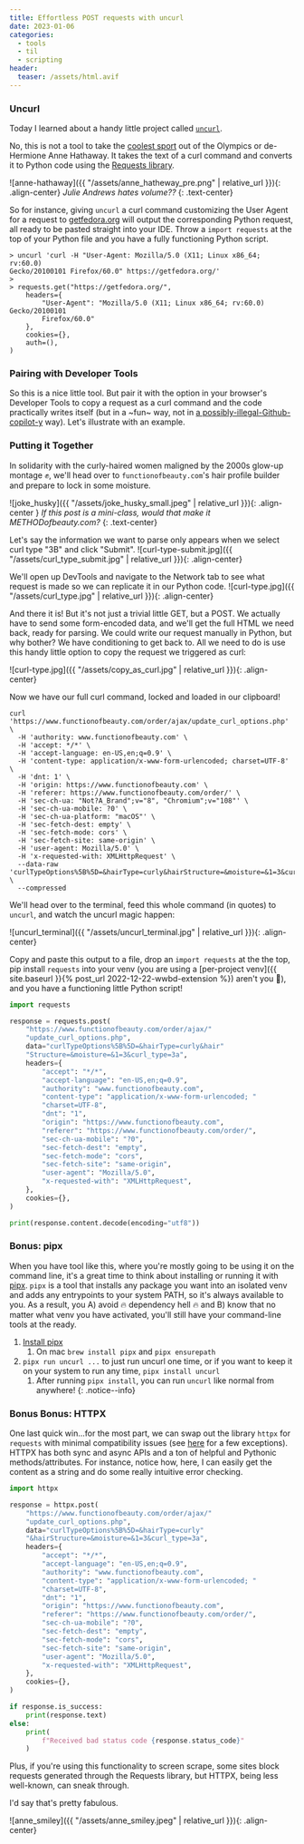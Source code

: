 ```yaml
---
title: Effortless POST requests with uncurl
date: 2023-01-06
categories:
  - tools
  - til
  - scripting
header:
  teaser: /assets/html.avif
---
```


### Uncurl

Today I learned about a handy little project called [`uncurl`](https://github.com/spulec/uncurl).
<!-- excerpt-end -->

 No, this is not a tool to take the [coolest sport](https://olympics.com/en/video/edin-makes-a-curling-spin-o-rama-in-sweden-s-last-shot) out of the Olympics or de-Hermione Anne Hathaway. It takes the text of a curl command and converts it to Python code using the [Requests library](https://requests.readthedocs.io/en/latest/).

![anne-hathaway]({{ "/assets/anne_hatheway_pre.png" | relative_url }}){: .align-center}
*Julie Andrews hates volume??*
{: .text-center}

So for instance, giving `uncurl` a curl command customizing the User Agent for a request to [getfedora.org](getfedora.org) will output the corresponding Python request, all ready to be pasted straight into your IDE. Throw a `import requests` at the top of your Python file and you have a fully functioning Python script.

```shell
> uncurl 'curl -H "User-Agent: Mozilla/5.0 (X11; Linux x86_64; rv:60.0)
Gecko/20100101 Firefox/60.0" https://getfedora.org/'
>
> requests.get("https://getfedora.org/",
    headers={
        "User-Agent": "Mozilla/5.0 (X11; Linux x86_64; rv:60.0) Gecko/20100101
        Firefox/60.0"
    },
    cookies={},
    auth=(),
)
```

### Pairing with Developer Tools

So this is a nice little tool. But pair it with the option in your browser's Developer Tools to copy a request as a curl command and the code practically writes itself (but in a ~fun~ way, not in [a possibly-illegal-Github-copilot-y](https://www.infoq.com/news/2022/11/lawsuit-github-copilot/#:~:text=A%20class%2Daction%20lawsuit%20has,the%20world%20of%20artificial%20intelligence.) way). Let's illustrate with an example.

### Putting it Together

In solidarity with the curly-haired women maligned by the 2000s glow-up montage ✊, we'll head over to `functionofbeauty.com`'s hair profile builder and prepare to lock in some moisture.

![joke_husky]({{ "/assets/joke_husky_small.jpeg" | relative_url }}){: .align-center }
*If this post is a mini-class, would that make it METHODofbeauty.com?*
{: .text-center}

Let's say the information we want to parse only appears when we select curl type "3B" and click "Submit".
![curl-type-submit.jpg]({{ "/assets/curl_type_submit.jpg" | relative_url }}){: .align-center}

We'll open up DevTools and navigate to the Network tab to see what request is made so we can replicate it in our Python code.
![curl-type.jpg]({{ "/assets/curl_type.jpg" | relative_url }}){: .align-center}

And there it is! But it's not just a trivial little GET, but a POST. We actually have to send some form-encoded data, and we'll get the full HTML we need back, ready for parsing. We could write our request manually in Python, but why bother? We have conditioning to get back to. All we need to do is use this handy little option to copy the request we triggered as curl:

![curl-type.jpg]({{ "/assets/copy_as_curl.jpg" | relative_url }}){: .align-center}

Now we have our full curl command, locked and loaded in our clipboard!

```shell
curl 'https://www.functionofbeauty.com/order/ajax/update_curl_options.php' \
  -H 'authority: www.functionofbeauty.com' \
  -H 'accept: */*' \
  -H 'accept-language: en-US,en;q=0.9' \
  -H 'content-type: application/x-www-form-urlencoded; charset=UTF-8' \
  -H 'dnt: 1' \
  -H 'origin: https://www.functionofbeauty.com' \
  -H 'referer: https://www.functionofbeauty.com/order/' \
  -H 'sec-ch-ua: "Not?A_Brand";v="8", "Chromium";v="108"' \
  -H 'sec-ch-ua-mobile: ?0' \
  -H 'sec-ch-ua-platform: "macOS"' \
  -H 'sec-fetch-dest: empty' \
  -H 'sec-fetch-mode: cors' \
  -H 'sec-fetch-site: same-origin' \
  -H 'user-agent: Mozilla/5.0' \
  -H 'x-requested-with: XMLHttpRequest' \
  --data-raw 'curlTypeOptions%5B%5D=&hairType=curly&hairStructure=&moisture=&1=3&curl_type=3a' \
  --compressed
```

We'll head over to the terminal, feed this whole command (in quotes) to `uncurl`, and watch the uncurl magic happen:

![uncurl_terminal]({{ "/assets/uncurl_terminal.jpg" | relative_url }}){: .align-center}

Copy and paste this output to a file, drop an `import requests` at the the top, pip install `requests` into your venv (you are using a [per-project venv]({{ site.baseurl }}{% post_url 2022-12-22-wwbd-extension %}) aren't you 👀), and you have a functioning little Python script!

```python
import requests

response = requests.post(
    "https://www.functionofbeauty.com/order/ajax/"
    "update_curl_options.php",
    data="curlTypeOptions%5B%5D=&hairType=curly&hair"
    "Structure=&moisture=&1=3&curl_type=3a",
    headers={
        "accept": "*/*",
        "accept-language": "en-US,en;q=0.9",
        "authority": "www.functionofbeauty.com",
        "content-type": "application/x-www-form-urlencoded; "
        "charset=UTF-8",
        "dnt": "1",
        "origin": "https://www.functionofbeauty.com",
        "referer": "https://www.functionofbeauty.com/order/",
        "sec-ch-ua-mobile": "?0",
        "sec-fetch-dest": "empty",
        "sec-fetch-mode": "cors",
        "sec-fetch-site": "same-origin",
        "user-agent": "Mozilla/5.0",
        "x-requested-with": "XMLHttpRequest",
    },
    cookies={},
)

print(response.content.decode(encoding="utf8"))
```

### Bonus: pipx

When you have tool like this, where you're mostly going to be using it on the command line, it's a great time to think about installing or running it with [pipx](https://pypa.github.io/pipx/). `pipx` is a tool that installs any package you want into an isolated venv and adds any entrypoints to your system PATH, so it's always available to you. As a result, you A) avoid 🔥 dependency hell 🔥 and B) know that no matter what venv you have activated, you'll still have your command-line tools at the ready.

1. [Install pipx](https://pypa.github.io/pipx/installation/)
    1. On mac `brew install pipx` and `pipx ensurepath`
1. `pipx run uncurl ...` to just run uncurl one time, or if you want to keep it on your system to run any time, `pipx install uncurl`
    1. After running `pipx install`, you can run `uncurl` like normal from anywhere!
{: .notice--info}

### Bonus Bonus: HTTPX

One last quick win...for the most part, we can swap out the library `httpx` for `requests` with minimal compatibility issues (see [here](<https://www.python-httpx.org/compatibility/>) for a few exceptions). HTTPX has both sync and async APIs and a ton of helpful and Pythonic methods/attributes. For instance, notice how, here, I can easily get the content as a string and do some really intuitive error checking.

```python
import httpx

response = httpx.post(
    "https://www.functionofbeauty.com/order/ajax/"
    "update_curl_options.php",
    data="curlTypeOptions%5B%5D=&hairType=curly"
    "&hairStructure=&moisture=&1=3&curl_type=3a",
    headers={
        "accept": "*/*",
        "accept-language": "en-US,en;q=0.9",
        "authority": "www.functionofbeauty.com",
        "content-type": "application/x-www-form-urlencoded; "
        "charset=UTF-8",
        "dnt": "1",
        "origin": "https://www.functionofbeauty.com",
        "referer": "https://www.functionofbeauty.com/order/",
        "sec-ch-ua-mobile": "?0",
        "sec-fetch-dest": "empty",
        "sec-fetch-mode": "cors",
        "sec-fetch-site": "same-origin",
        "user-agent": "Mozilla/5.0",
        "x-requested-with": "XMLHttpRequest",
    },
    cookies={},
)

if response.is_success:
    print(response.text)
else:
    print(
        f"Received bad status code {response.status_code}"
    )
```

Plus, if you're using this functionality to screen scrape, some sites block requests generated through the Requests library, but HTTPX, being less well-known, can sneak through.

I'd say that's pretty fabulous.

![anne_smiley]({{ "/assets/anne_smiley.jpeg" | relative_url }}){: .align-center}
